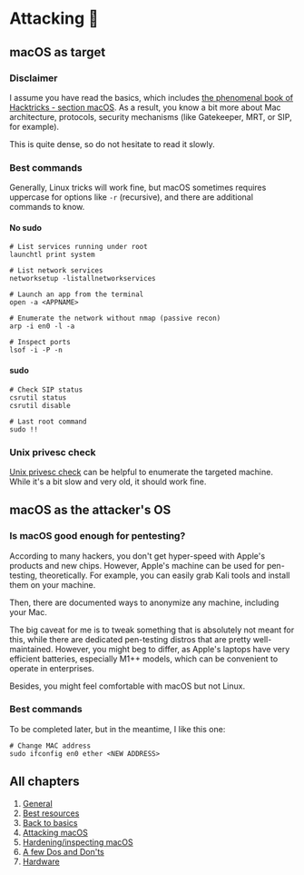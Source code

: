 # Attacking 🥷

## macOS as target

### Disclaimer

I assume you have read the basics, which includes [the phenomenal book of Hacktricks - section macOS](https://book.hacktricks.xyz/macos-hardening/macos-security-and-privilege-escalation). As a result, you know a bit more about Mac architecture, protocols, security mechanisms (like Gatekeeper, MRT, or SIP, for example).

This is quite dense, so do not hesitate to read it slowly. 

### Best commands

Generally, Linux tricks will work fine, but macOS sometimes requires uppercase for options like `-r` (recursive), and there are additional commands to know.

#### No sudo

```
# List services running under root
launchtl print system

# List network services
networksetup -listallnetworkservices

# Launch an app from the terminal
open -a <APPNAME>

# Enumerate the network without nmap (passive recon)
arp -i en0 -l -a

# Inspect ports
lsof -i -P -n
```

#### sudo

```
# Check SIP status
csrutil status
csrutil disable

# Last root command
sudo !!
```

### Unix privesc check

[Unix privesc check](https://github.com/inquisb/unix-privesc-check/) can be helpful to enumerate the targeted machine. While it's a bit slow and very old, it should work fine.

## macOS as the attacker's OS

### Is macOS good enough for pentesting?

According to many hackers, you don't get hyper-speed with Apple's products and new chips. However, Apple's machine can be used for pen-testing, theoretically. For example, you can easily grab Kali tools and install them on your machine.

Then, there are documented ways to anonymize any machine, including your Mac.

The big caveat for me is to tweak something that is absolutely not meant for this, while there are dedicated pen-testing distros that are pretty well-maintained. However, you might beg to differ, as Apple's laptops have very efficient batteries, especially M1++ models, which can be convenient to operate in enterprises. 

Besides, you might feel comfortable with macOS but not Linux.

### Best commands 

To be completed later, but in the meantime, I like this one:

```
# Change MAC address
sudo ifconfig en0 ether <NEW ADDRESS>
```
## All chapters

1. [General](/general)
2. [Best resources](/documentations)
3. [Back to basics](/basics)
4. [Attacking macOS](/pentesting)
5. [Hardening/inspecting macOS](/hardening-inspecting)
6. [A few Dos and Don'ts](/dos-donts)
7. [Hardware](/hardware)
